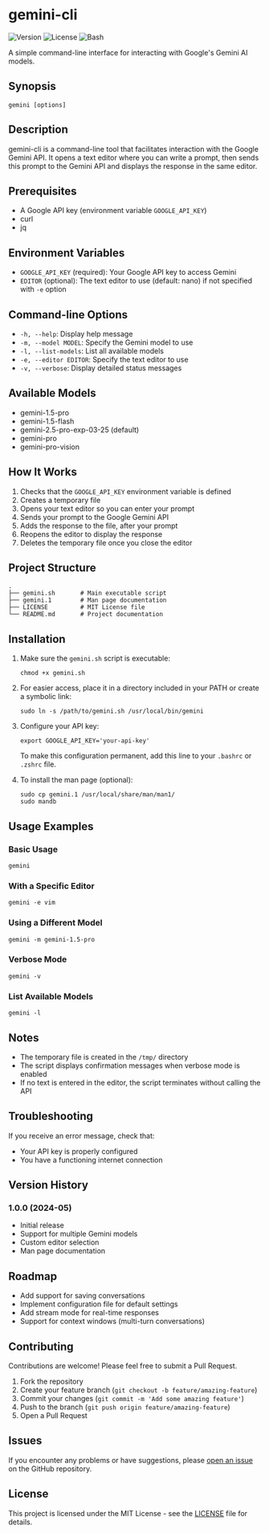 # gemini-cli

![Version](https://img.shields.io/badge/version-1.0.0-blue)
![License](https://img.shields.io/badge/license-MIT-green)
![Bash](https://img.shields.io/badge/bash-compatible-brightgreen)

A simple command-line interface for interacting with Google's Gemini AI models.

## Synopsis

```
gemini [options]
```

## Description

gemini-cli is a command-line tool that facilitates interaction with the Google Gemini API. It opens a text editor where you can write a prompt, then sends this prompt to the Gemini API and displays the response in the same editor.

## Prerequisites

- A Google API key (environment variable `GOOGLE_API_KEY`)
- curl
- jq

## Environment Variables

- `GOOGLE_API_KEY` (required): Your Google API key to access Gemini
- `EDITOR` (optional): The text editor to use (default: nano) if not specified with `-e` option

## Command-line Options

- `-h, --help`: Display help message
- `-m, --model MODEL`: Specify the Gemini model to use
- `-l, --list-models`: List all available models
- `-e, --editor EDITOR`: Specify the text editor to use
- `-v, --verbose`: Display detailed status messages

## Available Models

- gemini-1.5-pro
- gemini-1.5-flash
- gemini-2.5-pro-exp-03-25 (default)
- gemini-pro
- gemini-pro-vision

## How It Works

1. Checks that the `GOOGLE_API_KEY` environment variable is defined
2. Creates a temporary file
3. Opens your text editor so you can enter your prompt
4. Sends your prompt to the Google Gemini API
5. Adds the response to the file, after your prompt
6. Reopens the editor to display the response
7. Deletes the temporary file once you close the editor

## Project Structure

```
.
├── gemini.sh       # Main executable script
├── gemini.1        # Man page documentation
├── LICENSE         # MIT License file
└── README.md       # Project documentation
```

## Installation

1. Make sure the `gemini.sh` script is executable:
   ```
   chmod +x gemini.sh
   ```

2. For easier access, place it in a directory included in your PATH or create a symbolic link:
   ```
   sudo ln -s /path/to/gemini.sh /usr/local/bin/gemini
   ```

3. Configure your API key:
   ```
   export GOOGLE_API_KEY='your-api-key'
   ```
   
   To make this configuration permanent, add this line to your `.bashrc` or `.zshrc` file.

4. To install the man page (optional):
   ```
   sudo cp gemini.1 /usr/local/share/man/man1/
   sudo mandb
   ```

## Usage Examples

### Basic Usage

```
gemini
```

### With a Specific Editor

```
gemini -e vim
```

### Using a Different Model

```
gemini -m gemini-1.5-pro
```

### Verbose Mode

```
gemini -v
```

### List Available Models

```
gemini -l
```

## Notes

- The temporary file is created in the `/tmp/` directory
- The script displays confirmation messages when verbose mode is enabled
- If no text is entered in the editor, the script terminates without calling the API

## Troubleshooting

If you receive an error message, check that:
- Your API key is properly configured
- You have a functioning internet connection

## Version History

### 1.0.0 (2024-05)
- Initial release
- Support for multiple Gemini models
- Custom editor selection
- Man page documentation

## Roadmap

- Add support for saving conversations
- Implement configuration file for default settings
- Add stream mode for real-time responses
- Support for context windows (multi-turn conversations)

## Contributing

Contributions are welcome! Please feel free to submit a Pull Request.

1. Fork the repository
2. Create your feature branch (`git checkout -b feature/amazing-feature`)
3. Commit your changes (`git commit -m 'Add some amazing feature'`)
4. Push to the branch (`git push origin feature/amazing-feature`)
5. Open a Pull Request

## Issues

If you encounter any problems or have suggestions, please [open an issue](https://github.com/gaBBtry/gemini-cli/issues) on the GitHub repository.

## License

This project is licensed under the MIT License - see the [LICENSE](LICENSE) file for details. 